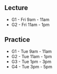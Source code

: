 ## Lecture
- G1 - Fri 9am - 11am
- G2 - Fri 11am - 1pm

## Practice
- G1 - Tue 9am - 11am
- G2 - Tue 11am - 1pm
- G3 - Tue 1pm - 3pm
- G4 - Tue 3pm - 5pm

